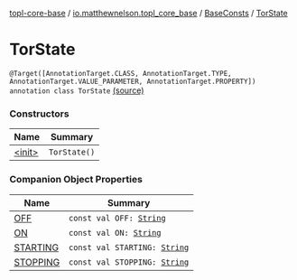 [topl-core-base](../../../index.md) / [io.matthewnelson.topl_core_base](../../index.md) / [BaseConsts](../index.md) / [TorState](./index.md)

# TorState

`@Target([AnnotationTarget.CLASS, AnnotationTarget.TYPE, AnnotationTarget.VALUE_PARAMETER, AnnotationTarget.PROPERTY]) annotation class TorState` [(source)](https://github.com/05nelsonm/TorOnionProxyLibrary-Android/blob/master/topl-core-base/src/main/java/io/matthewnelson/topl_core_base/BaseConsts.kt#L119)

### Constructors

| Name | Summary |
|---|---|
| [&lt;init&gt;](-init-.md) | `TorState()` |

### Companion Object Properties

| Name | Summary |
|---|---|
| [OFF](-o-f-f.md) | `const val OFF: `[`String`](https://kotlinlang.org/api/latest/jvm/stdlib/kotlin/-string/index.html) |
| [ON](-o-n.md) | `const val ON: `[`String`](https://kotlinlang.org/api/latest/jvm/stdlib/kotlin/-string/index.html) |
| [STARTING](-s-t-a-r-t-i-n-g.md) | `const val STARTING: `[`String`](https://kotlinlang.org/api/latest/jvm/stdlib/kotlin/-string/index.html) |
| [STOPPING](-s-t-o-p-p-i-n-g.md) | `const val STOPPING: `[`String`](https://kotlinlang.org/api/latest/jvm/stdlib/kotlin/-string/index.html) |
